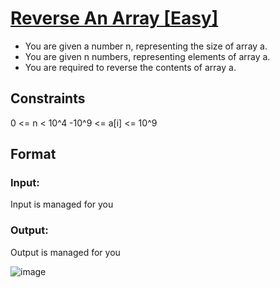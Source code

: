 # [Reverse An Array [Easy]](https://nados.io/question/reverse-an-array)

- You are given a number n, representing the size of array a.
- You are given n numbers, representing elements of array a.
- You are required to reverse the contents of array a.

## Constraints
0 <= n < 10^4
-10^9 <= a[i] <= 10^9

## Format

### Input:
Input is managed for you

### Output:
Output is managed for you

![image](https://user-images.githubusercontent.com/97858274/192742960-efc8d11e-fed7-4d50-8140-9f617f557c17.png)
